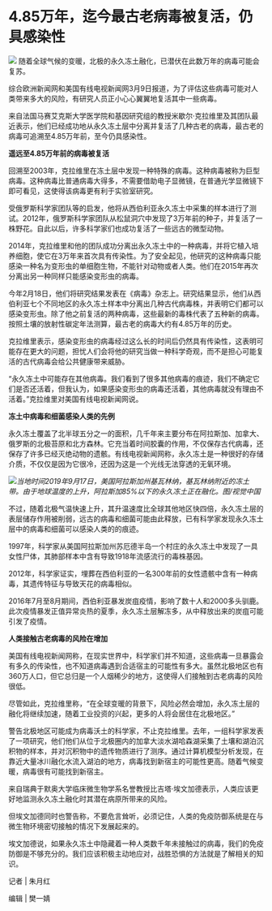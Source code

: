 # 4.85万年，迄今最古老病毒被复活，仍具感染性

![](https://inews.gtimg.com/newsapp_bt/0/15728771119/1000)
随着全球气候的变暖，北极的永久冻土融化，已潜伏在此数万年的病毒可能会复苏。

综合欧洲新闻网和美国有线电视新闻网3月9日报道，为了评估这些病毒可能对人类带来多大的风险，有研究人员正小心心翼翼地复活其中一些病毒。

来自法国马赛艾克斯大学医学院和基因研究组的教授米歇尔·克拉维里及其团队最近表示，他们已经成功地从永久冻土层中分离并复活了几种古老的病毒，最古老的病毒可追溯至4.85万年前，至今仍具感染性。

**遥远至4.85万年前的病毒被复活**

回溯至2003年，克拉维里在冻土层中发现一种特殊的病毒。这种病毒被称为巨型病毒。这种病毒比普通病毒大得多，不需要借助电子显微镜，在普通光学显微镜下即可看见，这使得该病毒更有利于实验室研究。

受俄罗斯科学家团队等的启发，他将从西伯利亚永久冻土中采集的样本进行了测试。2012年，俄罗斯科学家团队从松鼠洞穴中发现了3万年前的种子，并复活了一株野花。自此以后，许多科学家们也成功复活了一些远古的微型动物。

2014年，克拉维里和他的团队成功分离出永久冻土中的一种病毒，并将它植入培养细胞，使它在3万年来首次具有传染性。为了安全起见，他研究的这种病毒只能感染一种名为变形虫的单细胞生物，不能针对动物或者人类。他们在2015年再次分离出另一种同样只能感染变形虫的病毒。

今年2月18日，他们将研究结果发表在《病毒》杂志上。研究结果显示，他们从西伯利亚七个不同地区的永久冻土样本中分离出几种古代病毒株，并表明它们都可以感染变形虫。除了他之前复活的两种病毒，这些最新的毒株代表了五种新的病毒。按照土壤的放射性碳定年法测算，最古老的病毒大约有4.85万年的历史。

克拉维里表示，感染变形虫的病毒经过这么长的时间后仍然具有传染性，这表明可能存在更大的问题，担忧人们会将他的研究当做一种科学奇观，而不是担心可能复活的古代病毒会给公共健康带来威胁。

“永久冻土中可能存在其他病毒。我们看到了很多其他病毒的痕迹，我们不确定它们是否还活着，但我认为，如果感染变形虫的病毒还活着，其他病毒就没有理由不活着。”克拉维里对美国有线电视新闻网说。

**冻土中病毒和细菌感染人类的先例**

永久冻土覆盖了北半球五分之一的面积，几千年来主要分布在阿拉斯加、加拿大、俄罗斯的北极苔原和北方森林。它充当着时间胶囊的作用，不仅保存古代病毒，还保存了许多已经灭绝动物的遗骸。有线电视新闻网称，永久冻土是一种很好的存储介质，不仅仅是因为它很冷，还因为这是一个光线无法穿透的无氧环境。

![](https://inews.gtimg.com/newsapp_bt/0/15728771123/1000)_当地时间2019年9月17日，美国阿拉斯加州基瓦林纳，基瓦林纳附近的冻土带。由于地球温度的上升，阿拉斯加85%以下的永久冻土正在融化。图/视觉中国_

不过，随着北极气温快速上升，其升温速度比全球其他地区快四倍，永久冻土层的表层储存作用被削弱，远古的病毒和细菌可能由此释放，已有科学家发现永久冻土层中的病毒和细菌可以感染人类的的痕迹。

1997年，科学家从美国阿拉斯加州苏厄德半岛一个村庄的永久冻土中发现了一具女性尸体，其肺部样本中含有导致1918年流感流行的毒株基因。

2012年，科学家证实，埋葬在西伯利亚的一名300年前的女性遗骸中含有一种病毒，其遗传特征与导致天花的病毒相似。

2016年7月至8月期间，西伯利亚暴发炭疽疫情，影响了数十人和2000多头驯鹿。此次疫情暴发正值异常炎热的夏季，永久冻土层解冻多，从中释放出来的炭疽可能引发了疫情。

**人类接触古老病毒的风险在增加**

美国有线电视新闻网称，在现实世界中，科学家们并不知道，这些病毒一旦暴露会有多久的传染性，也不知道病毒遇到合适宿主的可能性有多大。虽然北极地区也有360万人口，但它总归是一个人烟稀少的地方，这使得人们接触到古老病毒的风险很低。

尽管如此，克拉维里称，“在全球变暖的背景下，风险必然会增加，永久冻土层的融化将继续加速，随着工业投资的兴起，更多的人将会居住在北极地区。”

警告北极地区可能成为病毒沃土的科学家，不止克拉维里。去年，一组科学家发表了一项研究，他们他们从位于北极圈内的加拿大淡水湖哈森湖采集了土壤和湖泊沉积物的样本，并对沉积物中的遗传物质进行了测序。通过计算机模型分析发现，在靠近大量冰川融化水流入湖泊的地方，病毒找到新宿主的可能性更高。随着气候变暖，病毒很有可能找到新宿主。

来自瑞典于默奥大学临床微生物学系名誉教授比吉塔·埃文加德表示，人类应该更好地监测永久冻土融化时其潜在病原所带来的风险。

但埃文加德同时也警告称，不要危言耸听，必须记住，人类的免疫防御系统是在与微生物环境密切接触的情况下发展起来的。

埃文加德说，如果永久冻土中隐藏着一种人类数千年未接触过的病毒，我们的免疫防御是不够充分的。我们应该积极主动地应对，战胜恐惧的方法就是了解相关的知识。

记者 | 朱月红

编辑 | 樊一婧

